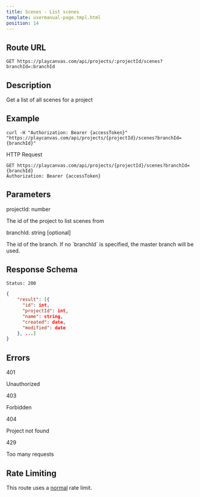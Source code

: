 ```yaml
---
title: Scenes - List scenes
template: usermanual-page.tmpl.html
position: 14
---
```


## Route URL

```none
GET https://playcanvas.com/api/projects/:projectId/scenes?branchId=:branchId
```

## Description

Get a list of all scenes for a project

## Example

```none
curl -H "Authorization: Bearer {accessToken}" "https://playcanvas.com/api/projects/{projectId}/scenes?branchId={branchId}"
```

HTTP Request

```text
GET https://playcanvas.com/api/projects/{projectId}/scenes?branchId={branchId}
Authorization: Bearer {accessToken}
```

## Parameters

<div class="params">
<div class="parameter"><span class="param">projectId: number</span><p>The id of the project to list scenes from</p></div>
<div class="parameter"><span class="param">branchId: string [optional]</span><p>The id of the branch. If no `branchId` is specified, the master branch will be used.</p></div>
</div>

## Response Schema

```none
Status: 200
```

```json
{
    "result": [{
      "id": int,
      "projectId": int,
      "name": string,
      "created": date,
      "modified": date
    }, ...]
}
```

## Errors

<div class="params">
<div class="parameter"><span class="param">401</span><p>Unauthorized</p></div>
<div class="parameter"><span class="param">403</span><p>Forbidden</p></div>
<div class="parameter"><span class="param">404</span><p>Project not found</p></div>
<div class="parameter"><span class="param">429</span><p>Too many requests</p></div>
</div>

## Rate Limiting

This route uses a [normal][1] rate limit.

[1]: /user-manual/api#rate-limiting

